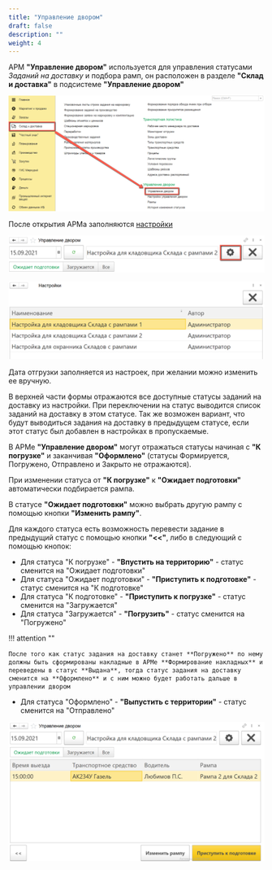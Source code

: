 ```yaml
---
title: "Управление двором"
draft: false
description: ""
weight: 4
---
```


АРМ **"Управление двором"** используется для управления статусами *Заданий на доставку* и подбора рамп, он расположен в разделе **"Склад и доставка"** в подсистеме **"Управление двором"**

[![1][1]][1]

После открытия АРМа заполняются [настройки](http://konstanta-it.github.io/erp4food/YardManagement/YardManagementSettings/)

[![2][2]][2]

[![3][3]][3]

Дата отгрузки заполняется из настроек, при желании можно изменить ее вручную.

В верхней части формы отражаются все доступные статусы заданий на доставку из настройки. При переключении на статус выводится список заданий на доставку в этом статусе. Так же возможен вариант, что будут выводиться задания на доставку в предыдущем статусе, если этот статус был добавлен в настройках в пропускаемые.

В АРМе **"Управление двором"** могут отражаться статусы начиная с **"К погрузке"** и заканчивая **"Оформлено"** (статусы Формируется, Погружено, Отправлено и Закрыто не отражаются).

При изменении статуса от **"К погрузке"** к **"Ожидает подготовки"** автоматически подбирается рампа.

В статусе **"Ожидает подготовки"** можно выбрать другую рампу с помощью кнопки **"Изменить рампу"**.

Для каждого статуса есть возможность перевести задание в предыдущий статус с помощью кнопки **"<<"**, либо в следующий с помощью кнопок:

- Для статуса "К погрузке" - **"Впустить на территорию"** - статус сменится на "Ожидает подготовки"
- Для статуса "Ожидает подготовки" - **"Приступить к подготовке"** - статус сменится на "К подготовке"
- Для статуса "К подготовке" - **"Приступить к погрузке"** - статус сменится на "Загружается"
- Для статуса "Загружается" - **"Погрузить"** - статус сменится на "Погружено"

!!! attention ""

    После того как статус задания на доставку станет **Погружено** по нему должны быть сформированы накладные в АРМе **Формирование накладных** и переведены в статус **Выдана**, тогда статус задания на доставку сменится на **Оформлено** и с ним можно будет работать дальше в управлении двором

- Для статуса "Оформлено" - **"Выпустить с территории"** - статус сменится на "Отправлено"

[![4][4]][4]

[1]: 1.png
[2]: 2.png
[3]: 3.png
[4]: 4.png
